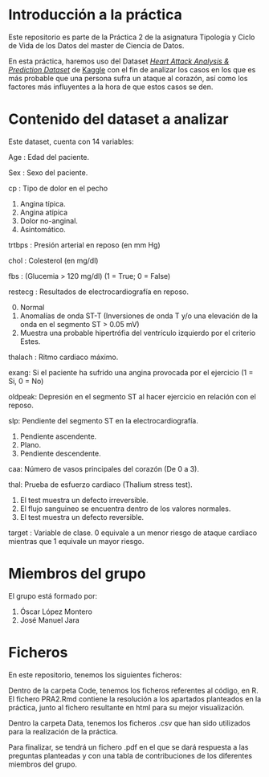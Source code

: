 # Introducción a la práctica

Este repositorio es parte de la Práctica 2 de la asignatura Tipología y Ciclo de Vida de los Datos del master de Ciencia de Datos.

En esta práctica, haremos uso del Dataset *[Heart Attack Analysis & Prediction Dataset](https://www.kaggle.com/rashikrahmanpritom/heart-attack-analysis-prediction-dataset)* de [Kaggle](Kaggle.com) con el fin de analizar los casos en los que es más probable que una persona sufra un ataque al corazón, así como los factores más influyentes a la hora de que estos casos se den.

# Contenido del dataset a analizar

Este dataset, cuenta con 14 variables:

Age : Edad del paciente.

Sex : Sexo del paciente.

cp : Tipo de dolor en el pecho 

 1. Angina típica.
 2. Angina atípica
 3. Dolor no-anginal.
 4. Asintomático.

trtbps : Presión arterial en reposo (en mm Hg)

chol : Colesterol (en mg/dl) 

fbs : (Glucemia > 120 mg/dl) (1 = True; 0 = False)

restecg : Resultados de electrocardiografía en reposo.

  0. Normal
  1. Anomalías de onda ST-T (Inversiones de onda T y/o una elevación de la onda en el segmento ST > 0.05 mV)
  2. Muestra una probable hipertrófia del ventrículo izquierdo por el criterio Estes.

thalach : Ritmo cardiaco máximo.

exang: Si el paciente ha sufrido una angina provocada por el ejercicio (1 = Si, 0 = No)

oldpeak: Depresión en el segmento ST al hacer ejercicio en relación con el reposo.

slp: Pendiente del segmento ST en la electrocardiografía.

1. Pendiente ascendente.
2. Plano.
3. Pendiente descendente.


caa: Número de vasos principales del corazón (De 0 a 3).

thal: Prueba de esfuerzo cardiaco (Thalium stress test).

1. El test muestra un defecto irreversible.
2. El flujo sanguineo se encuentra dentro de los valores normales.
3. El test muestra un defecto reversible.

target : Variable de clase. 0 equivale a un menor riesgo de ataque cardiaco mientras que 1 equivale un mayor riesgo.

# Miembros del grupo

El grupo está formado por:

 1. Óscar López Montero
 2. José Manuel Jara

# Ficheros

En este repositorio, tenemos los siguientes ficheros:

Dentro de la carpeta Code, tenemos los ficheros referentes al código, en R. El fichero PRA2.Rmd contiene la resolución a los apartados planteados en la práctica, junto al fichero resultante en html para su mejor visualización.

Dentro la carpeta Data, tenemos los ficheros .csv que han sido utilizados para la realización de la práctica.

Para finalizar, se tendrá un fichero .pdf en el que se dará respuesta a las preguntas planteadas y con una tabla de contribuciones de los diferentes miembros del grupo.
